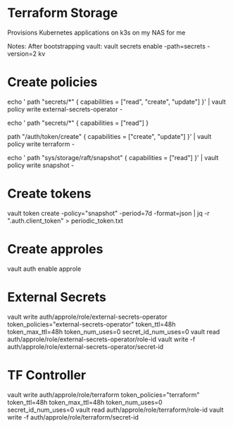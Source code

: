 # Terraform Storage

Provisions Kubernetes applications on k3s on my NAS for me

Notes:
After bootstrapping vault:
vault secrets enable -path=secrets -version=2 kv

# Create policies

echo '
  path "secrets/*" {
    capabilities = ["read", "create", "update"]
  }' | vault policy write external-secrets-operator -

echo '
  path "secrets/*" {
    capabilities = ["read"]
  }

  path "/auth/token/create" {
    capabilities = ["create", "update"]
  }' | vault policy write terraform -

echo '
  path "sys/storage/raft/snapshot" {
     capabilities = ["read"]
  }' | vault policy write snapshot -

# Create tokens
vault token create -policy="snapshot" -period=7d -format=json | jq -r ".auth.client_token" > periodic_token.txt

# Create approles
vault auth enable approle

# External Secrets
vault write auth/approle/role/external-secrets-operator token_policies="external-secrets-operator" token_ttl=48h token_max_ttl=48h token_num_uses=0 secret_id_num_uses=0
vault read auth/approle/role/external-secrets-operator/role-id
vault write -f auth/approle/role/external-secrets-operator/secret-id

# TF Controller
vault write auth/approle/role/terraform token_policies="terraform" token_ttl=48h token_max_ttl=48h token_num_uses=0 secret_id_num_uses=0
vault read auth/approle/role/terraform/role-id
vault write -f auth/approle/role/terraform/secret-id
